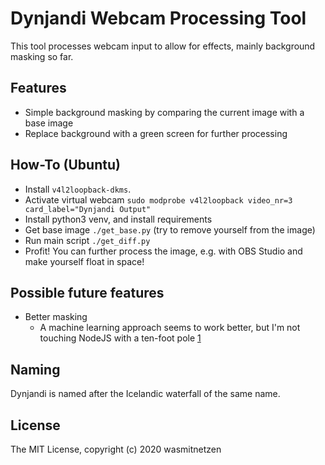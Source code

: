 # Dynjandi Webcam Processing Tool

This tool processes webcam input to allow for effects, mainly background masking so far.

## Features

* Simple background masking by comparing the current image with a base image
* Replace background with a green screen for further processing

## How-To (Ubuntu)

* Install `v4l2loopback-dkms`.
* Activate virtual webcam `sudo modprobe v4l2loopback video_nr=3 card_label="Dynjandi Output"`
* Install python3 venv, and install requirements
* Get base image `./get_base.py` (try to remove yourself from the image)
* Run main script `./get_diff.py`
* Profit! You can further process the image, e.g. with OBS Studio and make yourself float in space!

## Possible future features

* Better masking
  * A machine learning approach seems to work better, but I'm not touching NodeJS with a ten-foot pole [1](https://elder.dev/posts/open-source-virtual-background/)

## Naming

Dynjandi is named after the Icelandic waterfall of the same name.

## License

The MIT License, copyright (c) 2020 wasmitnetzen
